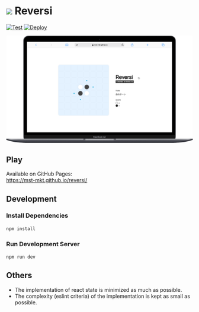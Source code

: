 # <img src="./public/favicon.ico" height="24" /> Reversi

[![Test](https://github.com/mst-mkt/reversi/actions/workflows/test.yml/badge.svg)](https://github.com/mst-mkt/reversi/actions/workflows/test.yml)
[![Deploy](https://github.com/mst-mkt/reversi/actions/workflows/deploy-client.yml/badge.svg)](https://github.com/mst-mkt/reversi/actions/workflows/deploy-client.yml)

![screenshot](./public/screenshot.png)

## Play

Available on GitHub Pages: \
https://mst-mkt.github.io/reversi/

## Development

### Install Dependencies

```sh
npm install
```

### Run Development Server

```sh
npm run dev
```

## Others

- The implementation of react state is minimized as much as possible.
- The complexity (eslint criteria) of the implementation is kept as small as possible.
